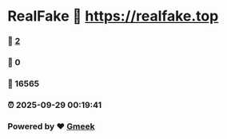 # RealFake :link: https://realfake.top 
### :page_facing_up: [2](https://realfake.top/tag.html) 
### :speech_balloon: 0 
### :hibiscus: 16565 
### :alarm_clock: 2025-09-29 00:19:41 
### Powered by :heart: [Gmeek](https://github.com/Meekdai/Gmeek)
